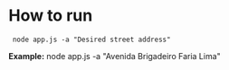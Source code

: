 # How to run

     node app.js -a "Desired street address"

**Example:**
     node app.js -a "Avenida Brigadeiro Faria Lima"
